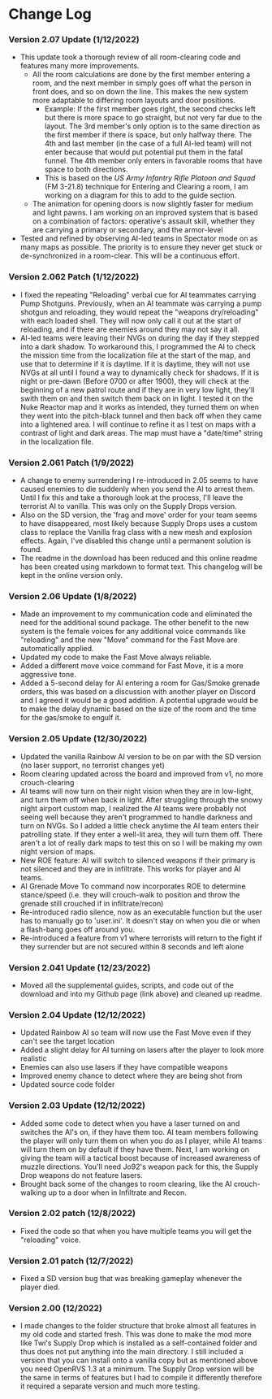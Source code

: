 # **Change Log**

### Version 2.07 Update (1/12/2022)
- This update took a thorough review of all room-clearing code and features many more improvements.
  - All the room calculations are done by the first member entering a room, and the next member in simply goes off what the person in front does, and so on down the line. This makes the new system more adaptable to differing room layouts and door positions.
    - Example: If the first member goes right, the second checks left but there is more space to go straight, but not very far due to the layout. The 3rd member's only option is to the same direction as the first member if there is space, but only halfway there. The 4th and last member (in the case of a full AI-led team) will not enter because that would put potential put them in the fatal funnel. The 4th member only enters in favorable rooms that have space to both directions.  
    - This is based on the *US Army Infantry Rifle Platoon and Squad* (FM 3-21.8) technique for Entering and Clearing a room, I am working on a diagram for this to add to the guide section. 
  - The animation for opening doors is now slightly faster for medium and light pawns. I am working on an improved system that is based on a combination of factors: operative's assault skill, whether they are carrying a primary or secondary, and the armor-level
- Tested and refined by observing AI-led teams in Spectator mode on as many maps as possible. The priority is to ensure they never get stuck or de-synchronized in a room-clear. This will be a continuous effort.

### Version 2.062 Patch (1/12/2022)
- I fixed the repeating "Reloading" verbal cue for AI teammates carrying Pump Shotguns. Previously, when an AI teammate was carrying a pump shotgun and reloading, they would repeat the "weapons dry/reloading" with each loaded shell. They will now only call it out at the start of reloading, and if there are enemies around they may not say it all.
- AI-led teams were leaving their NVGs on during the day if they stepped into a dark shadow. To workaround this, I programmed the AI to check the mission time from the localization file at the start of the map, and use that to determine if it is daytime. If it is daytime, they will not use NVGs at all until I found a way to dynamically check for shadows. If it is night or pre-dawn (Before 0700 or after 1900), they will check at the beginning of a new patrol route and if they are in very low light, they'll swith them on and then switch them back on in light. I tested it on the Nuke Reactor map and it works as intended, they turned them on when they went into the pitch-black tunnel and then back off when they came into a lightened area. I will continue to refine it as I test on maps with a contrast of light and dark areas. The map must have a "date/time" string in the localization file.
### Version 2.061 Patch (1/9/2022)
- A change to enemy surrendering I re-introduced in 2.05 seems to have caused enemies to die suddenly when you send the AI to arrest them. Until I fix this and take a thorough look at the process, I'll leave the terrorist AI to vanilla. This was only on the Supply Drops version.
- Also on the SD version, the 'frag and move' order for your team seems to have disappeared, most likely because Supply Drops uses a custom class to replace the Vanilla frag class with a new mesh and explosion effects. Again, I've disabled this change until a permanent solution is found.
- The readme in the download has been reduced and this online readme has been created using markdown to format text. This changelog will be kept in the online version only.
### Version 2.06 Update (1/8/2022)
- Made an improvement to my communication code and eliminated the need for the additional sound package. The other benefit to the new system is the female voices for any additional voice commands like "reloading" and the new "Move" command for the Fast Move are automatically applied.
- Updated my code to make the Fast Move always reliable.
- Added a different move voice command for Fast Move, it is a more aggressive tone.
- Added a 5-second delay for AI entering a room for Gas/Smoke grenade orders, this was based on a discussion with another player on Discord and I agreed it would be a good addition. A potential upgrade would be to make the delay dynamic based on the size of the room and the time for the gas/smoke to engulf it. 
### Version 2.05 Update (12/30/2022)
- Updated the vanilla Rainbow AI version to be on par with the SD version (no laser support, no terrorist changes yet)
- Room clearing updated across the board and improved from v1, no more crouch-clearing 
- AI teams will now turn on their night vision when they are in low-light, and turn them off when back in light. After struggling through the snowy night airport custom map, I realized the AI teams were probably not seeing well because they aren't programmed to handle darkness and turn on NVGs. So I added a little check anytime the AI team enters their patrolling state. If they enter a well-lit area, they will turn them off. There aren't a lot of really dark maps to test this on so I will be making my own night version of maps. 
- New ROE feature: AI will switch to silenced weapons if their primary is not silenced and they are in infiltrate. This works for player and AI teams. 
- AI Grenade Move To command now incorporates ROE to determine stance/speed (i.e. they will crouch-walk to position and throw the grenade still crouched if in infiltrate/recon)
- Re-introduced radio silence, now as an executable function but the user has to manually go to 'user.ini'. It doesn't stay on when you die or when a flash-bang goes off around you. 
- Re-introduced a feature from v1 where terrorists will return to the fight if they surrender but are not secured within 8 seconds and left alone
### Version 2.041 Update (12/23/2022)
- Moved all the supplemental guides, scripts, and code out of the download and into my Github page (link above) and cleaned up readme.
### Version 2.04 Update (12/12/2022)
- Updated Rainbow AI so team will now use the Fast Move even if they can't see the target location
- Added a slight delay for AI turning on lasers after the player to look more realistic
- Enemies can also use lasers if they have compatible weapons 
- Improved enemy chance to detect where they are being shot from
- Updated source code folder
### Version 2.03 Update (12/12/2022)
- Added some code to detect when you have a laser turned on and switches the AI's on, if they have them too. AI team members following the player will only turn them on when you do as I player, while AI teams will turn them on by default if they have them. Next, I am working on giving the team will a tactical boost because of increased awareness of muzzle directions. You'll need Jo92's weapon pack for this, the Supply Drop weapons do not feature lasers. 
- Brought back some of the changes to room clearing, like the AI crouch-walking up to a door when in Infiltrate and Recon.  
### Version 2.02 patch (12/8/2022)
- Fixed the code so that when you have multiple teams you will get the "reloading" voice. 
### Version 2.01 patch (12/7/2022)
- Fixed a SD version bug that was breaking gameplay whenever the player died. 
### Version 2.00 (12/2022)
- I made changes to the folder structure that broke almost all features in my old code and started fresh. This was done to make the mod more like Twi's Supply Drop which is installed as a self-contained folder and thus does not put anything into the main directory. I still included a version that you can install onto a vanilla copy but as mentioned above you need OpenRVS 1.3 at a minimum. The Supply Drop version will be the same in terms of features but I had to compile it differently therefore it required a separate version and much more testing.